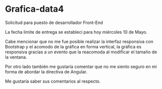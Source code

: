 # Grafica-data4
Solicitud para puesto de desarrollador Front-End 

La fecha limite de entrega se estableci para hoy miércoles 10 de Mayo.

Cabe mencionar que no me fue posible realizar la interfaz responsiva con Bootstrap y el acomodo de la gráfica en forma vertical, la gráfica es responsiva gracias a un evento que la reacomoda al modificar el tamaño de la ventana.

Por otro lado también me gustaría comentar que no me siento seguro en mi forma de abordar la directiva de Angular.

Me gustaría saber sus comentarios al respecto.
